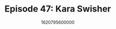 ---
templateKey: podcast-episode
public: true
url: podcast/episode-47-kara-swisher
title: " Episode 47: Kara Swisher "
description:  This week we feature a special episode from Priv8's digital privacy summit with The New York Times’ Kara Swisher. She joins Taiwan's Digital Minister Audrey Tang to discuss lessons learned from Taiwan's unique response to the pandemic that successfully protected the population while preserving privacy. 
date: 1620795600000
featuredimage: /img/podcast/P8PGuestCard_KaraSwisher.jpg
socialimage: https://www.orchid.com/assets/img/podcast/P8PEpisode_KaraSwisher.png
platformurls:
 - https://podcasts.apple.com/us/podcast/taiwans-digital-democracy-how-they-hacked-pandemic/id1516705670?i=1000521468739
 - https://open.spotify.com/episode/3vbDcv8uQiovl7CTkVM2O4
 - https://podcasts.google.com/feed/aHR0cHM6Ly9mb2xsb3d0aGV3aGl0ZXJhYmJpdC5saWJzeW4uY29tL3Jzcw/episode/YjM1ZWU3Y2ItNjcwZS00MDc2LTgxZjktMzhjNmQzMmJmMTg0
 - https://www.stitcher.com/show/follow-the-white-rabbit/episode/taiwans-digital-democracy-and-how-they-hacked-the-pandemic-with-audrey-tang-83901760
 - https://castbox.fm/episode/Taiwan's-Digital-Democracy-and-How-They-Hacked-the-Pandemic-with-Audrey-Tang-id2954358-id381932700
 - https://www.deezer.com/us/episode/300400072
 - https://tunein.com/podcasts/Technology-Podcasts/Follow-the-White-Rabbit-p1330281/?topicId=163002279
---